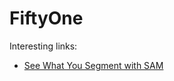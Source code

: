 # FiftyOne

Interesting links:

- [See What You Segment with SAM](https://medium.com/towards-data-science/see-what-you-sam-4eea9ad9a5de)

